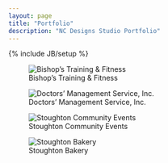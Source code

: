 ```yaml
---
layout: page
title: "Portfolio"
description: "NC Designs Studio Portfolio"
---
```

{% include JB/setup %}

<section>
	<article>
		<figure class="col-xs-12 col-sm-3 thumbnail">
			<img class="img-responsive" src="http://i.imgur.com/QX9iKlw.jpg" alt="Bishop&rsquo;s Training &amp; Fitness" /><br>
			<figcaption>Bishop&rsquo;s Training &amp; Fitness</figcaption>
		</figure>
		<figure class="col-xs-12 col-sm-3 thumbnail">
			<img class="img-responsive" src="http://i.imgur.com/ieNZfe8.gif" alt="Doctors&rsquo; Management Service, Inc." /><br>
			<figcaption>Doctors&rsquo; Management Service, Inc.</figcaption>
		</figure>
		<figure class="col-xs-12 col-sm-3 thumbnail">
			<img class="img-responsive" src="http://i.imgur.com/SzJSEuH.jpg" alt="Stoughton Community Events" /><br>
			<figcaption>Stoughton Community Events</figcaption>
		</figure>
		<figure class="col-xs-12 col-sm-3 thumbnail">
			<img class="img-responsive" src="http://i.imgur.com/vIxXhSg.gif" alt="Stoughton Bakery" />
			<figcaption>Stoughton Bakery</figcaption>
		</figure>
	</article>
</section>